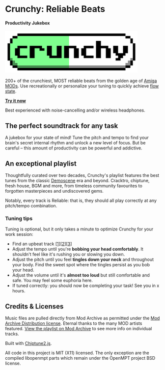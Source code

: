 # Crunchy: Reliable Beats
#### Productivity Jukebox

![Crunchy: now in pill form](crunchy-tablet.png "Crunchy: Reliable Beats")

200+ of the crunchiest, MOST reliable beats from the golden age of [Amiga MODs](https://en.wikipedia.org/wiki/MOD_(file_format)). Use recreationally or personalize your tuning to quickly achieve [flow state](https://en.wikipedia.org/wiki/Flow_(psychology)).

**[Try it now](https://www.mirthturtle.com/crunchy/)**

Best experienced with noise-cancelling and/or wireless headphones.

## The perfect soundtrack for any task

A jukebox for your state of mind! Tune the pitch and tempo to find your brain's secret internal rhythm and unlock a new level of focus. But be careful – this amount of productivity can be powerful and addictive.

## An exceptional playlist

Thoughtfully curated over two decades, Crunchy's playlist features the best tunes from the classic [Demoscene](https://en.wikipedia.org/wiki/Demoscene) era and beyond. Cracktro, chiptune, fresh house, BGM and more, from timeless community favourites to forgotten masterpieces and undiscovered gems. 

Notably, every track is Reliable: that is, they should all play correctly at any pitch/tempo combination.

### Tuning tips

Tuning is optional, but it only takes a minute to optimize Crunchy for your work session:

- Find an upbeat track [[1](https://www.mirthturtle.com/crunchy?track=125550)][[2](https://www.mirthturtle.com/crunchy?track=68825)][[3](https://www.mirthturtle.com/crunchy?track=191252)]
- Adjust the tempo until you're **bobbing your head comfortably**. It shouldn't feel like it's rushing you or slowing you down.
- Adjust the pitch until you feel **tingles down your neck** and throughout your body. Find the sweet spot where the tingles persist as you bob your head.
- Adjust the volume until it's **almost too loud** but still comfortable and safe. You may feel some euphoria here.
- If tuned correctly: you should now be completing your task! See you in x hours.

## Credits & Licenses

Music files are pulled directly from Mod Archive as permitted under the [Mod Archive Distribution license](https://modarchive.org/index.php?terms-upload). Eternal thanks to the many MOD artists featured. [View the playlist on Mod Archive](https://modarchive.org/index.php?request=view_member_favourites&query=93325) to see more info on individual tracks.

Built with [Chiptune2.js](https://github.com/deskjet/chiptune2.js).

All code in this project is MIT (X11) licensed. The only exception are the compiled libopenmpt parts which remain under the OpenMPT project BSD license.
